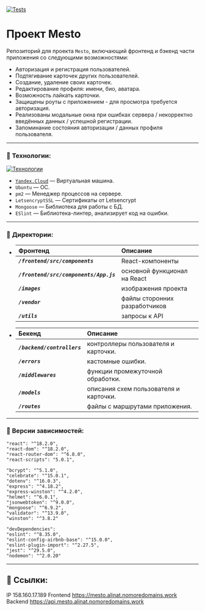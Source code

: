 [![Tests](https://github.com/KindofShuga/react-mesto-api-full-gha/actions/workflows/tests.yml/badge.svg)](https://github.com/KindofShuga/react-mesto-api-full-gha/actions/workflows/tests.yml)
# Проект Mesto
Репозиторий для проекта `Mesto`, включающий фронтенд и бэкенд части приложения со следующими возможностями:
- Авторизация и регистрация пользователей.
- Подтягивание карточек других пользователей.
- Создание, удаление своих карточек.
- Редактирование профиля: имени, био, аватара.
- Возможность лайкать карточки.
- Защищены роуты с приложением - для просмотра требуется авторизация.
- Реализованы модальные окна при ошибках сервера / некорректно введённых данных / успешной регистрации.
- Запоминание состояния авторизации / данных профиля пользователя.
___

### :wrench: __Технологии:__
[![Технологии](https://skillicons.dev/icons?i=html,css,webpack,react,js,git,figma,nodejs,express,nginx,mongodb,git)](https://skillicons.dev)  
- [`Yandex.Cloud`](https://cloud.yandex.ru/services/compute) — Виртуальная машина.
- `Ubuntu` — ОС.
- `pm2` — Менеджер процессов на сервере.
- `LetsencryptSSL` — Сертификаты от Letsencrypt
- `Mongoose` — Библиотека для работы с БД.
- `ESlint` — Библиотека-линтер, анализирует код на ошибки.

___

### :open_file_folder: __Директории:__
- | Фронтенд | Описание |
  |:------|:---------|
  | ***`/frontend/src/components`*** | React-компоненты |
  | ***`/frontend/src/components/App.js`*** | основной функционал на React |
  | ***`/images`*** | изображения проекта |
  | ***`/vendor`*** | файлы сторонних разработчиков |
  | ***`/utils`*** | запросы к API |

- | Бекенд | Описание |
  |:------|:---------|
  | ***`/backend/controllers`*** | контроллеры пользователя и карточки. |
  | ***`/errors`*** | кастомные ошибки. |
  | ***`/middlewares`*** | функции промежуточной обработки. |
  | ***`/models`*** | описания схем пользователя и карточки. |
  | ***`/routes`*** | файлы с маршрутами приложения. |

____

### :arrow_up_small: __Версии зависимостей:__
    "react": "^18.2.0",
    "react-dom": "^18.2.0",
    "react-router-dom": "^6.8.0",
    "react-scripts": "5.0.1",

    "bcrypt": "^5.1.0",
    "celebrate": "^15.0.1",
    "dotenv": "^16.0.3",
    "express": "^4.18.2",
    "express-winston": "^4.2.0",
    "helmet": "^6.0.1",
    "jsonwebtoken": "^9.0.0",
    "mongoose": "^6.9.2",
    "validator": "^13.9.0",
    "winston": "^3.8.2"
    
    "devDependencies":
    "eslint": "^8.35.0",
    "eslint-config-airbnb-base": "^15.0.0",
    "eslint-plugin-import": "^2.27.5",
    "jest": "^29.5.0",
    "nodemon": "^2.0.20"

____

## :link: Ссылки:

IP 158.160.17.189
Frontend https://mesto.alinat.nomoredomains.work
Backend https://api.mesto.alinat.nomoredomains.work
